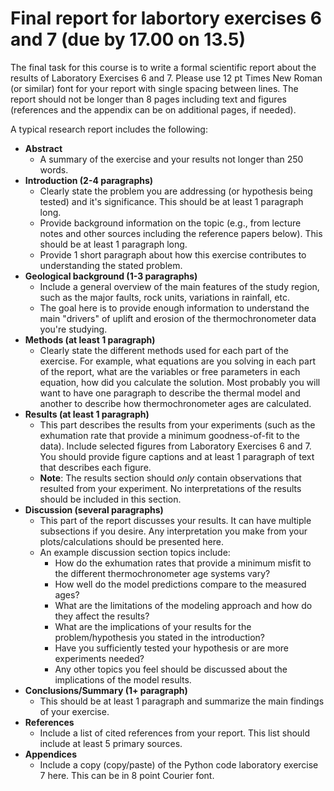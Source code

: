 # Final report for labortory exercises 6 and 7 (due by 17.00 on 13.5)
The final task for this course is to write a formal scientific report about the results of Laboratory Exercises 6 and 7.
Please use 12 pt Times New Roman (or similar) font for your report with single spacing between lines.
The report should not be longer than 8 pages including text and figures (references and the appendix can be on additional pages, if needed).

A typical research report includes the following:

- **Abstract**
  - A summary of the exercise and your results not longer than 250 words.
- **Introduction (2-4 paragraphs)**
  - Clearly state the problem you are addressing (or hypothesis being tested) and it's significance.
  This should be at least 1 paragraph long.
  - Provide background information on the topic (e.g., from lecture notes and other sources including the reference papers below).
  This should be at least 1 paragraph long.
  - Provide 1 short paragraph about how this exercise contributes to understanding the stated problem.
- **Geological background (1-3 paragraphs)**
  - Include a general overview of the main features of the study region, such as the major faults, rock units, variations in rainfall, etc.
  - The goal here is to provide enough information to understand the main "drivers" of uplift and erosion of the thermochronometer data you're studying.
- **Methods (at least 1 paragraph)**
  - Clearly state the different methods used for each part of the exercise.
  For example, what equations are you solving in each part of the report, what are the variables or free parameters in each equation, how did you calculate the solution.
  Most probably you will want to have one paragraph to describe the thermal model and another to describe how thermochronometer ages are calculated.
- **Results (at least 1 paragraph)**
  - This part describes the results from your experiments (such as the exhumation rate that provide a minimum goodness-of-fit to the data).
  Include selected figures from Laboratory Exercises 6 and 7.
  You should provide figure captions and at least 1 paragraph of text that describes each figure.
  - **Note**: The results section should *only* contain observations that resulted from your experiment.
  No interpretations of the results should be included in this section.
- **Discussion (several paragraphs)**
  - This part of the report discusses your results.
  It can have multiple subsections if you desire.
  Any interpretation you make from your plots/calculations should be presented here.
  - An example discussion section topics include:
    - How do the exhumation rates that provide a minimum misfit to the different thermochronometer age systems vary?
    - How well do the model predictions compare to the measured ages?
    - What are the limitations of the modeling approach and how do they affect the results?
    - What are the implications of your results for the problem/hypothesis you stated in the introduction?
    - Have you sufficiently tested your hypothesis or are more experiments needed?
    - Any other topics you feel should be discussed about the implications of the model results.
- **Conclusions/Summary (1+ paragraph)**
  - This should be at least 1 paragraph and summarize the main findings of your exercise.
- **References**
  - Include a list of cited references from your report.
  This list should include at least 5 primary sources.
- **Appendices**
  - Include a copy (copy/paste) of the Python code laboratory exercise 7 here.
  This can be in 8 point Courier font.
